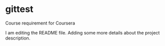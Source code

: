# gittest
Course requirement for Coursera

I am editing the README file. Adding some more details about the project description.
